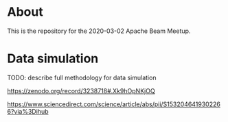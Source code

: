 # About
This is the repository for the 2020-03-02 Apache Beam Meetup.

# Data simulation
TODO: describe full methodology for data simulation

https://zenodo.org/record/3238718#.Xk9hOpNKjOQ 

https://www.sciencedirect.com/science/article/abs/pii/S1532046419302266?via%3Dihub